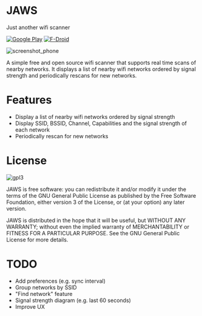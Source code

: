 # JAWS
Just another wifi scanner

[![Google Play](https://developer.android.com/images/brand/en_generic_rgb_wo_60.png)](https://play.google.com/store/apps/details?id=is.pinterjann.jaws) [![F-Droid](https://f-droid.org/wiki/images/1/13/F-Droid-button.svg)](https://f-droid.org/repository/browse/?fdid=is.pinterjann.jaws)

![screenshot_phone](https://raw.githubusercontent.com/jannispinter/jaws/master/screenshot_phone_framed.png)

A simple free and open source wifi scanner that supports real time scans of nearby networks. It displays a list of nearby wifi networks ordered by signal strength and periodically rescans for new networks.

# Features
- Display a list of nearby wifi networks ordered by signal strength
- Display SSID, BSSID, Channel, Capabilities and the signal strength of each network
- Periodically rescan for new networks

# License
 ![gpl3](https://www.gnu.org/graphics/gplv3-127x51.png)

  JAWS is free software: you can redistribute it and/or modify
  it under the terms of the GNU General Public License as published by
  the Free Software Foundation, either version 3 of the License, or
  (at your option) any later version.

  JAWS is distributed in the hope that it will be useful,
  but WITHOUT ANY WARRANTY; without even the implied warranty of
  MERCHANTABILITY or FITNESS FOR A PARTICULAR PURPOSE.  See the
  GNU General Public License for more details.

# TODO
- Add preferences (e.g. sync interval)
- Group networks by SSID
- "Find network" feature
- Signal strength diagram (e.g. last 60 seconds)
- Improve UX
